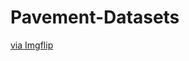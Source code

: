 # Pavement-Datasets
<a href="https://imgflip.com/gif/5hmfug" src="https://imgflip.com/embed/5hmfug.gif">via Imgflip</a>
